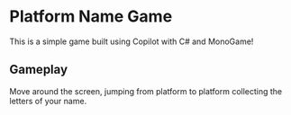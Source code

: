 # Platform Name Game

This is a simple game built using Copilot with C# and MonoGame!

## Gameplay

Move around the screen, jumping from platform to platform collecting the letters of your name.

